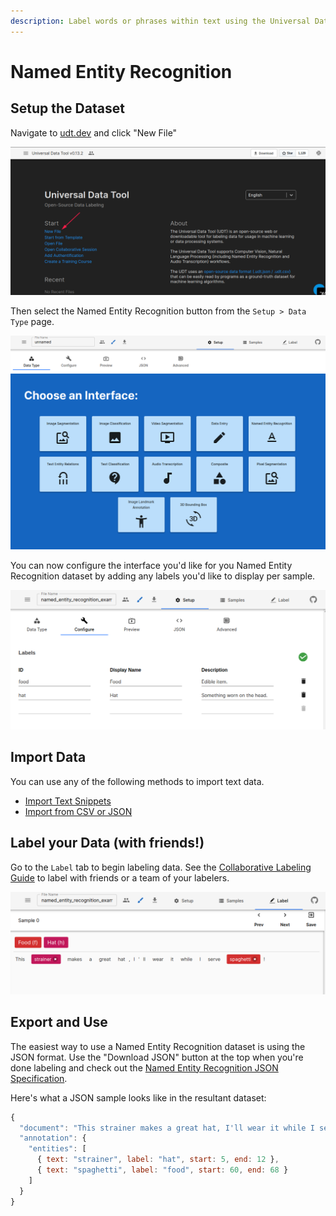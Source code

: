 ```yaml
---
description: Label words or phrases within text using the Universal Data Tool
---
```


# Named Entity Recognition

## Setup the Dataset

Navigate to [udt.dev](https://udt.dev) and click "New File"

![Click &quot;New File&quot; on udt.dev](../.gitbook/assets/image%20%2815%29.png)

Then select the Named Entity Recognition button from the `Setup > Data Type` page.

![Select Named Entity Recognition when choosing an interface](../.gitbook/assets/image%20%2822%29.png)

You can now configure the interface you'd like for you Named Entity Recognition dataset by adding any labels you'd like to display per sample.

![Named Entity Recognition Configuration](../.gitbook/assets/image%20%2863%29.png)

## Import Data

You can use any of the following methods to import text data.

* [Import Text Snippets](../importing-data/import-text-snippets.md)
* [Import from CSV or JSON](../importing-data/import-from-csv-or-json.md)

## Label your Data \(with friends!\)

Go to the `Label` tab to begin labeling data. See the [Collaborative Labeling Guide](../collaborative-labeling.md) to label with friends or a team of your labelers.

![Named Entity Recognition Example Interface](../.gitbook/assets/image%20%2860%29.png)

## Export and Use

The easiest way to use a Named Entity Recognition dataset is using the JSON format. Use the "Download JSON" button at the top when you're done labeling and check out the [Named Entity Recognition JSON Specification](https://github.com/UniversalDataTool/udt-format/blob/master/interfaces/text_entity_recognition.md).

Here's what a JSON sample looks like in the resultant dataset:

```javascript
{
  "document": "This strainer makes a great hat, I'll wear it while I serve spaghetti",
  "annotation": {
    "entities": [
      { text: "strainer", label: "hat", start: 5, end: 12 },
      { text: "spaghetti", label: "food", start: 60, end: 68 }
    ]
  }
}
```

